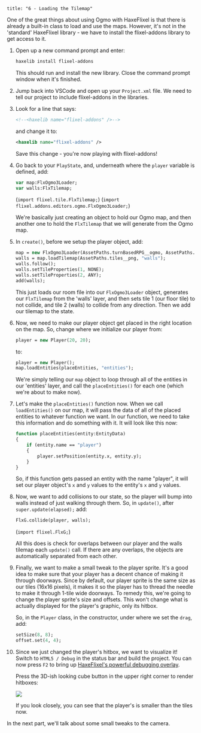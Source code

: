 ```
title: "6 - Loading the Tilemap"
```

One of the great things about using Ogmo with HaxeFlixel is that there is already a built-in class to load and use the maps. However, it's not in the 'standard' HaxeFlixel library - we have to install the flixel-addons library to get access to it.

1. Open up a new command prompt and enter:
	
	```bash
	haxelib install flixel-addons
	```

	This should run and install the new library. Close the command prompt window when it's finished.
	
2. Jump back into VSCode and open up your `Project.xml` file. We need to tell our project to include flixel-addons in the libraries.

3. Look for a line that says:
	
	```xml
	<!--<haxelib name="flixel-addons" />-->
	```
	and change it to:
	
	```xml
	<haxelib name="flixel-addons" />
	```

	Save this change - you're now playing with flixel-addons!

4. Go back to your `PlayState`, and, underneath where the `player` variable is defined, add:
	
	```haxe
	var map:FlxOgmo3Loader;
	var walls:FlxTilemap;
	```
	(`import flixel.tile.FlxTilemap;`)
	(`import flixel.addons.editors.ogmo.FlxOgmo3Loader;`)

	We're basically just creating an object to hold our Ogmo map, and then another one to hold the `FlxTilemap` that we will generate from the Ogmo map.

5. In `create()`, before we setup the player object, add:
	
	```haxe
	map = new FlxOgmo3Loader(AssetPaths.turnBasedRPG__ogmo, AssetPaths.room_001__json);
	walls = map.loadTilemap(AssetPaths.tiles__png, "walls");
	walls.follow();
	walls.setTileProperties(1, NONE);
	walls.setTileProperties(2, ANY);
	add(walls);
	```

	This just loads our room file into our `FlxOgmo3Loader` object, generates our `FlxTilemap` from the 'walls' layer, and then sets tile 1 (our floor tile) to not collide, and tile 2 (walls) to collide from any direction. Then we add our tilemap to the state.

6. Now, we need to make our player object get placed in the right location on the map. So, change where we initialize our player from:
	
	```haxe
	player = new Player(20, 20);
	```

	to:

	```haxe
	player = new Player();
	map.loadEntities(placeEntities, "entities");
	```

	We're simply telling our `map` object to loop through all of the entities in our 'entities' layer, and call the `placeEntities()` for each one (which we're about to make now).

7. Let's make the `placeEntities()` function now. When we call `loadEntities()` on our map, it will pass the data of all of the placed entities to whatever function we want. In our function, we need to take this information and do something with it. It will look like this now:
	
	```haxe
	function placeEntities(entity:EntityData)
	{
		if (entity.name == "player")
		{
			player.setPosition(entity.x, entity.y);
		}
	}
	```

	So, if this function gets passed an entity with the name "player", it will set our player object's `x` and `y` values to the entity's `x` and `y` values.

8. Now, we want to add collisions to our state, so the player will bump into walls instead of just walking through them. So, in `update()`, after `super.update(elapsed);` add:

	```haxe
	FlxG.collide(player, walls);
	```
	(`import flixel.FlxG;`)
	
	All this does is check for overlaps between our player and the walls tilemap each `update()` call. If there are any overlaps, the objects are automatically separated from each other.

9. Finally, we want to make a small tweak to the player sprite. It's a good idea to make sure that your player has a decent chance of making it through doorways. Since by default, our player sprite is the same size as our tiles (16x16 pixels), it makes it so the player has to thread the needle to make it through 1-tile wide doorways. To remedy this, we're going to change the player sprite's size and offsets. This won't change what is actually displayed for the player's graphic, only its hitbox.

	So, in the `Player` class, in the constructor, under where we set the `drag`, add:
	
	```haxe
	setSize(8, 8);
	offset.set(4, 4);
	```

10. Since we just changed the player's hitbox, we want to visualize it! Switch to `HTML5 / Debug` in the status bar and build the project. You can now press `F2` to bring up [HaxeFlixel's powerful debugging overlay](/documentation/debugger/).

	Press the 3D-ish looking cube button in the upper right corner to render hitboxes:

	![](../images/01_tutorial/browser_map_debugger.png)

	If you look closely, you can see that the player's is smaller than the tiles now.

In the next part, we'll talk about some small tweaks to the camera.
